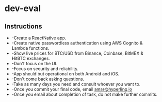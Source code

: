 # dev-eval

## Instructions

* -Create a ReactNative app.
* -Create native passwordless authentication using AWS Cognito & Lambda functions.
* -Show live prices for BTC/USD from Binance, Coinbase, BitMEX & HitBTC exchanges.
* -Don't focus on the UI.
* -Focus on security and reliability.
* -App should but operational on both Android and iOS.
* -Don't come back asking questions.
* -Take as many days you need and consult whoever you want to.
* -Once you commit your final code, email amar@hyperlinq.io
* -Once you email about completion of task, do not make further commits.
